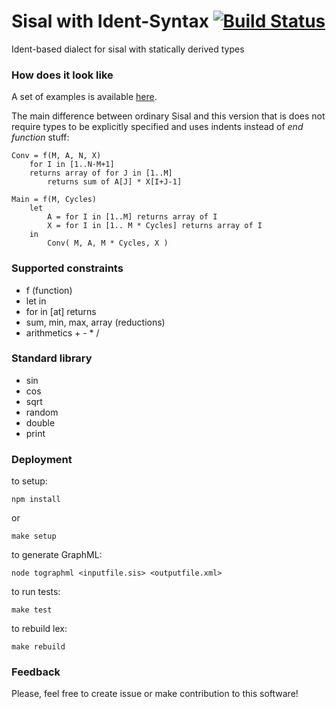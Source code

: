 Sisal with Ident-Syntax [![Build Status](https://travis-ci.org/parsifal-47/sisal-is.svg?branch=master)](https://travis-ci.org/parsifal-47/sisal-is)
========

Ident-based dialect for sisal with statically derived types

### How does it look like

A set of examples is available [here](examples/).

The main difference between ordinary Sisal and this version that is does not require types to be explicitly specified and uses indents instead of *end function* stuff:

	Conv = f(M, A, N, X)
	    for I in [1..N-M+1]
	    returns array of for J in [1..M]
			returns sum of A[J] * X[I+J-1]

	Main = f(M, Cycles)
	    let
			A = for I in [1..M] returns array of I
			X = for I in [1.. M * Cycles] returns array of I
	    in
			Conv( M, A, M * Cycles, X )


### Supported constraints

- f (function)
- let in
- for in [at] returns
- sum, min, max, array (reductions)
- arithmetics + - * /


### Standard library

- sin
- cos
- sqrt
- random
- double
- print


### Deployment

to setup:

	npm install

or

	make setup


to generate GraphML:

	node tographml <inputfile.sis> <outputfile.xml>


to run tests:

	make test


to rebuild lex:

	make rebuild


### Feedback

Please, feel free to create issue or make contribution to this software!